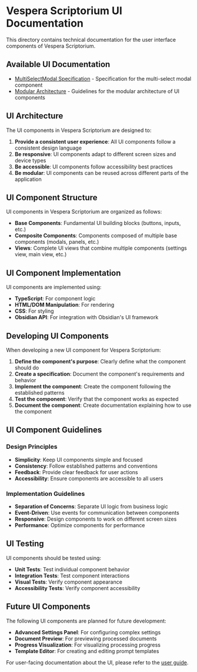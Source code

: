 # Vespera Scriptorium UI Documentation

This directory contains technical documentation for the user interface components of Vespera Scriptorium.

## Available UI Documentation

- [MultiSelectModal Specification](MultiSelectModal_spec.md) - Specification for the multi-select modal component
- [Modular Architecture](ModularArchitecture.md) - Guidelines for the modular architecture of UI components

## UI Architecture

The UI components in Vespera Scriptorium are designed to:

1. **Provide a consistent user experience**: All UI components follow a consistent design language
2. **Be responsive**: UI components adapt to different screen sizes and device types
3. **Be accessible**: UI components follow accessibility best practices
4. **Be modular**: UI components can be reused across different parts of the application

## UI Component Structure

UI components in Vespera Scriptorium are organized as follows:

- **Base Components**: Fundamental UI building blocks (buttons, inputs, etc.)
- **Composite Components**: Components composed of multiple base components (modals, panels, etc.)
- **Views**: Complete UI views that combine multiple components (settings view, main view, etc.)

## UI Component Implementation

UI components are implemented using:

- **TypeScript**: For component logic
- **HTML/DOM Manipulation**: For rendering
- **CSS**: For styling
- **Obsidian API**: For integration with Obsidian's UI framework

## Developing UI Components

When developing a new UI component for Vespera Scriptorium:

1. **Define the component's purpose**: Clearly define what the component should do
2. **Create a specification**: Document the component's requirements and behavior
3. **Implement the component**: Create the component following the established patterns
4. **Test the component**: Verify that the component works as expected
5. **Document the component**: Create documentation explaining how to use the component

## UI Component Guidelines

### Design Principles

- **Simplicity**: Keep UI components simple and focused
- **Consistency**: Follow established patterns and conventions
- **Feedback**: Provide clear feedback for user actions
- **Accessibility**: Ensure components are accessible to all users

### Implementation Guidelines

- **Separation of Concerns**: Separate UI logic from business logic
- **Event-Driven**: Use events for communication between components
- **Responsive**: Design components to work on different screen sizes
- **Performance**: Optimize components for performance

## UI Testing

UI components should be tested using:

- **Unit Tests**: Test individual component behavior
- **Integration Tests**: Test component interactions
- **Visual Tests**: Verify component appearance
- **Accessibility Tests**: Verify component accessibility

## Future UI Components

The following UI components are planned for future development:

- **Advanced Settings Panel**: For configuring complex settings
- **Document Preview**: For previewing processed documents
- **Progress Visualization**: For visualizing processing progress
- **Template Editor**: For creating and editing prompt templates

For user-facing documentation about the UI, please refer to the [user guide](../../user-guide/README.md).